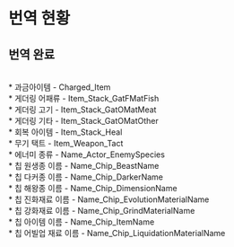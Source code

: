 번역 현황
=============
번역 완료
-------------
<br>
* 과금아이템				- Charged_Item<br>
* 게더링 어패류			- Item_Stack_GatFMatFish<br>
* 게더링 고기				- Item_Stack_GatOMatMeat<br>
* 게더링 기타				- Item_Stack_GatOMatOther<br>
* 회복 아이템				- Item_Stack_Heal<br>
* 무기 택트				- Item_Weapon_Tact<br>
* 에너미 종류				- Name_Actor_EnemySpecies<br>
* 칩 원생종 이름			- Name_Chip_BeastName<br>
* 칩 다커종 이름			- Name_Chip_DarkerName<br>
* 칩 해왕종 이름			- Name_Chip_DimensionName<br>
* 칩 진화재료 이름		- Name_Chip_EvolutionMaterialName<br>
* 칩 강화재료 이름		- Name_Chip_GrindMaterialName<br>
* 칩 아이템 이름			- Name_Chip_ItemName<br>
* 칩 어빌업 재료 이름	- Name_Chip_LiquidationMaterialName<br>
